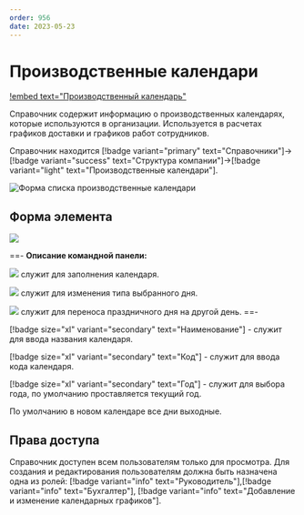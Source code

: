 ```yaml
---
order: 956
date: 2023-05-23
---
```

# Производственные календари

[!embed text="Производственный календарь"](https://rutube.ru/video/3433e45e4c4efd8b84e2353877c76746/)

Справочник содержит информацию о производственных календарях, которые используются в организации. Используется в расчетах графиков доставки и графиков работ сотрудников.

Справочник находится [!badge variant="primary" text="Справочники"]->[!badge variant="success" text="Структура компании"]->[!badge variant="light" text="Производственные календари"].

![Форма списка производственные календари](/images/Форма_списка_производственные_календари.jpg)

## Форма элемента

![](/images/Форма_элемента_производственный_календарь.jpg)


==- **Описание командной панели:**

![](/images/Заполнить_по_умолчанию.jpg)  служит для заполнения календаря.

![](/images/Изменить_день.jpg) служит для изменения типа выбранного дня.

![](/images/Перенести_день.jpg) служит для переноса праздничного дня на другой день. 
==-

[!badge size="xl" variant="secondary" text="Наименование"] - служит для ввода названия календаря.

[!badge size="xl" variant="secondary" text="Код"] - служит для ввода кода календаря.

[!badge size="xl" variant="secondary" text="Год"] - служит для выбора года, по умолчанию проставляется текущий год.

По умолчанию в новом календаре все дни выходные.

## Права доступа

Справочник доступен всем пользователям только для просмотра. Для создания и редактирования пользователям должна быть назначена одна из ролей: [!badge variant="info" text="Руководитель"],[!badge variant="info" text="Бухгалтер"], [!badge variant="info" text="Добавление и изменение календарных графиков"].
